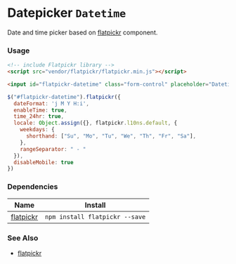 # Datepicker `Datetime`

Date and time picker based on [flatpickr](https://github.com/chmln/flatpickr) component.

<!-- STORY -->

### Usage
```html
<!-- include Flatpickr library -->
<script src="vendor/flatpickr/flatpickr.min.js"></script>

<input id="flatpickr-datetime" class="form-control" placeholder="Datetime" type="text">
```
```js
$("#flatpickr-datetime").flatpickr({
  dateFormat: 'j M Y H:i',
  enableTime: true,
  time_24hr: true,
  locale: Object.assign({}, flatpickr.l10ns.default, {
    weekdays: {
      shorthand: ["Su", "Mo", "Tu", "We", "Th", "Fr", "Sa"],
    },
    rangeSeparator: " - "
  }),
  disableMobile: true
})
```

### Dependencies

| Name        | Install    |
|-------------|---------|
| [flatpickr](https://github.com/chmln/flatpickr) | `npm install flatpickr --save` |

### See Also
- [flatpickr](https://github.com/chmln/flatpickr)
